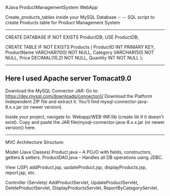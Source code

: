 #Java ProductManagementSystem WebApp

Create_products_tables inside your MySQL Database :-
-- SQL script to create Products table for Product Management System

------------------------------------------------------------------------
CREATE DATABASE IF NOT EXISTS ProductDB; USE ProductDB;

CREATE TABLE IF NOT EXISTS Products ( ProductID INT PRIMARY KEY, ProductName VARCHAR(100) NOT NULL, Category VARCHAR(50) NOT NULL, Price DECIMAL(10,2) NOT NULL, Quantity INT NOT NULL );

---------------------------------------------------------------------------
Here I used Apache server Tomacat9.0
----------------------------------------------------------------------------

Download the MySQL Connector JAR: Go to: https://dev.mysql.com/downloads/connector/j/ Download the Platform Independent ZIP file and extract it. You’ll find mysql-connector-java-8.x.x.jar (or newer version).

Inside your project, navigate to: Webapp/WEB-INF/lib (create lib if it doesn't exist). Copy and paste the JAR file(mysql-connector-java-8.x.x.jar (or newer version)) here.

------------------------------------------------------------------------------
MVC Architecture Structure:

Model (Java Classes) Product.java – A POJO with fields, constructors, getters & setters. ProductDAO.java – Handles all DB operations using JDBC.

View (JSP) addProduct.jsp, updateProduct.jsp, displayProducts.jsp, report.jsp, etc.

Controller (Servlets) AddProductServlet, UpdateProductServlet, DeleteProductServlet, DisplayProductsServlet, ReportByCategoryServlet.
